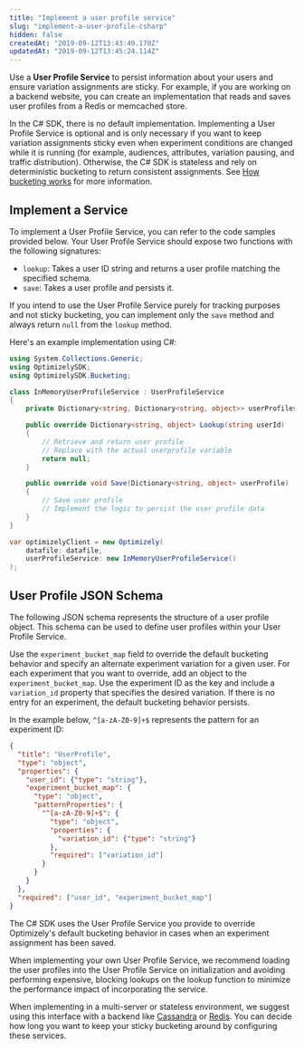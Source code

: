 ```yaml
---
title: "Implement a user profile service"
slug: "implement-a-user-profile-csharp"
hidden: false
createdAt: "2019-09-12T13:43:49.170Z"
updatedAt: "2019-09-12T13:45:24.114Z"
---
```

Use a **User Profile Service** to persist information about your users and ensure variation assignments are sticky. For example, if you are working on a backend website, you can create an implementation that reads and saves user profiles from a Redis or memcached store. 

In the C# SDK, there is no default implementation. Implementing a User Profile Service is optional and is only necessary if you want to keep variation assignments sticky even when experiment conditions are changed while it is running (for example, audiences, attributes, variation pausing, and traffic distribution). Otherwise, the C# SDK is stateless and rely on deterministic bucketing to return consistent assignments. See [How bucketing works](doc:how-bucketing-works) for more information.
## Implement a Service

To implement a User Profile Service, you can refer to the code samples provided below. Your User Profile Service should expose two functions with the following signatures:

- `lookup`: Takes a user ID string and returns a user profile matching the specified schema.
- `save`: Takes a user profile and persists it.

If you intend to use the User Profile Service purely for tracking purposes and not sticky bucketing, you can implement only the `save` method and always return `null` from the `lookup` method.

Here's an example implementation using C#:

```csharp
using System.Collections.Generic;
using OptimizelySDK;
using OptimizelySDK.Bucketing;

class InMemoryUserProfileService : UserProfileService
{
    private Dictionary<string, Dictionary<string, object>> userProfiles = new Dictionary<string, Dictionary<string, object>>();

    public override Dictionary<string, object> Lookup(string userId)
    {
        // Retrieve and return user profile
        // Replace with the actual userprofile variable
        return null;
    }

    public override void Save(Dictionary<string, object> userProfile)
    {
        // Save user profile
        // Implement the logic to persist the user profile data
    }
}

var optimizelyClient = new Optimizely(
    datafile: datafile,
    userProfileService: new InMemoryUserProfileService()
);
```
## User Profile JSON Schema

The following JSON schema represents the structure of a user profile object. This schema can be used to define user profiles within your User Profile Service.

Use the `experiment_bucket_map` field to override the default bucketing behavior and specify an alternate experiment variation for a given user. For each experiment that you want to override, add an object to the `experiment_bucket_map`. Use the experiment ID as the key and include a `variation_id` property that specifies the desired variation. If there is no entry for an experiment, the default bucketing behavior persists.

In the example below, `^[a-zA-Z0-9]+$` represents the pattern for an experiment ID:

```json
{
  "title": "UserProfile",
  "type": "object",
  "properties": {
    "user_id": {"type": "string"},
    "experiment_bucket_map": {
      "type": "object",
      "patternProperties": {
        "^[a-zA-Z0-9]+$": {
          "type": "object",
          "properties": {
            "variation_id": {"type": "string"}
          },
          "required": ["variation_id"]
        }
      }
    }
  },
  "required": ["user_id", "experiment_bucket_map"]
}
```
The C# SDK uses the User Profile Service you provide to override Optimizely's default bucketing behavior in cases when an experiment assignment has been saved.

When implementing your own User Profile Service, we recommend loading the user profiles into the User Profile Service on initialization and avoiding performing expensive, blocking lookups on the lookup function to minimize the performance impact of incorporating the service.

When implementing in a multi-server or stateless environment, we suggest using this interface with a backend like [Cassandra](http://cassandra.apache.org/) or [Redis](https://redis.io/). You can decide how long you want to keep your sticky bucketing around by configuring these services.